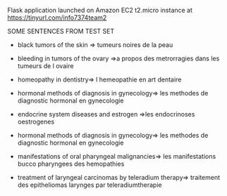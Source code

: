 Flask application launched on Amazon EC2 t2.micro instance at https://tinyurl.com/info7374team2


SOME SENTENCES FROM TEST SET

- black tumors of the skin => tumeurs noires de la peau

- bleeding in tumors of the ovary =>a propos des metrorragies dans les tumeurs de l ovaire

- homeopathy in dentistry=> l hemeopathie en art dentaire

- hormonal methods of diagnosis in gynecology=> les methodes de diagnostic hormonal en gynecologie

- endocrine system diseases and estrogen =>les endocrinoses oestrogenes

- hormonal methods of diagnosis in gynecology=> les methodes de diagnostic hormonal en gynecologie

- manifestations of oral pharyngeal malignancies=> les manifestations bucco pharyngees des hemopathies

- treatment of laryngeal carcinomas by teleradium therapy=> traitement des epitheliomas larynges par teleradiumtherapie
